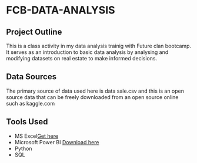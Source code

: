 # FCB-DATA-ANALYSIS

## Project Outline
This is a class activity in my data analysis trainig with Future clan bootcamp. It serves as an introduction to basic data analysis by analysing and modifying datasets on real estate to make informed decisions.

## Data Sources
The primary source of data used  here is data sale.csv and this is an open source data that can be freely downloaded from an open source online such as kaggle.com

## Tools Used
- MS Excel[Get here](https://www.microsoft.com/en/microsoft-365/excel)
- Microsoft Power BI [Download here](https://www.microsoft.com/en-us/download/details.aspx?id=58494)
- Python
- SQL
